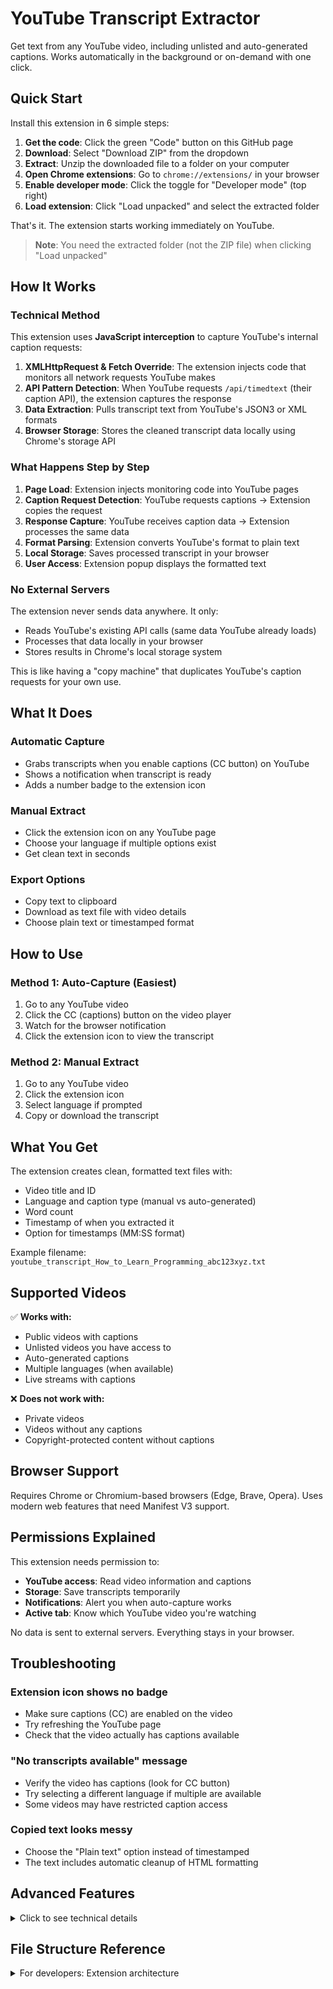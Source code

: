 # YouTube Transcript Extractor

Get text from any YouTube video, including unlisted and auto-generated captions. Works automatically in the background or on-demand with one click.

## Quick Start

Install this extension in 6 simple steps:

1. **Get the code**: Click the green "Code" button on this GitHub page
2. **Download**: Select "Download ZIP" from the dropdown
3. **Extract**: Unzip the downloaded file to a folder on your computer
4. **Open Chrome extensions**: Go to `chrome://extensions/` in your browser
5. **Enable developer mode**: Click the toggle for "Developer mode" (top right)
6. **Load extension**: Click "Load unpacked" and select the extracted folder

That's it. The extension starts working immediately on YouTube.

> **Note**: You need the extracted folder (not the ZIP file) when clicking "Load unpacked"

## How It Works

### Technical Method

This extension uses **JavaScript interception** to capture YouTube's internal caption requests:

1. **XMLHttpRequest & Fetch Override**: The extension injects code that monitors all network requests YouTube makes
2. **API Pattern Detection**: When YouTube requests `/api/timedtext` (their caption API), the extension captures the response
3. **Data Extraction**: Pulls transcript text from YouTube's JSON3 or XML formats
4. **Browser Storage**: Stores the cleaned transcript data locally using Chrome's storage API

### What Happens Step by Step

1. **Page Load**: Extension injects monitoring code into YouTube pages
2. **Caption Request Detection**: YouTube requests captions → Extension copies the request
3. **Response Capture**: YouTube receives caption data → Extension processes the same data
4. **Format Parsing**: Extension converts YouTube's format to plain text
5. **Local Storage**: Saves processed transcript in your browser
6. **User Access**: Extension popup displays the formatted text

### No External Servers

The extension never sends data anywhere. It only:
- Reads YouTube's existing API calls (same data YouTube already loads)
- Processes that data locally in your browser
- Stores results in Chrome's local storage system

This is like having a "copy machine" that duplicates YouTube's caption requests for your own use.

## What It Does

### Automatic Capture

- Grabs transcripts when you enable captions (CC button) on YouTube
- Shows a notification when transcript is ready
- Adds a number badge to the extension icon

### Manual Extract

- Click the extension icon on any YouTube page
- Choose your language if multiple options exist
- Get clean text in seconds

### Export Options

- Copy text to clipboard
- Download as text file with video details
- Choose plain text or timestamped format

## How to Use

### Method 1: Auto-Capture (Easiest)

1. Go to any YouTube video
2. Click the CC (captions) button on the video player
3. Watch for the browser notification
4. Click the extension icon to view the transcript

### Method 2: Manual Extract

1. Go to any YouTube video
2. Click the extension icon
3. Select language if prompted
4. Copy or download the transcript

## What You Get

The extension creates clean, formatted text files with:

- Video title and ID
- Language and caption type (manual vs auto-generated)
- Word count
- Timestamp of when you extracted it
- Option for timestamps (MM:SS format)

Example filename: `youtube_transcript_How_to_Learn_Programming_abc123xyz.txt`

## Supported Videos

✅ **Works with:**

- Public videos with captions
- Unlisted videos you have access to
- Auto-generated captions
- Multiple languages (when available)
- Live streams with captions

❌ **Does not work with:**

- Private videos
- Videos without any captions
- Copyright-protected content without captions

## Browser Support

Requires Chrome or Chromium-based browsers (Edge, Brave, Opera). Uses modern web features that need Manifest V3 support.

## Permissions Explained

This extension needs permission to:

- **YouTube access**: Read video information and captions
- **Storage**: Save transcripts temporarily
- **Notifications**: Alert you when auto-capture works
- **Active tab**: Know which YouTube video you're watching

No data is sent to external servers. Everything stays in your browser.

## Troubleshooting

### Extension icon shows no badge

- Make sure captions (CC) are enabled on the video
- Try refreshing the YouTube page
- Check that the video actually has captions available

### "No transcripts available" message

- Verify the video has captions (look for CC button)
- Try selecting a different language if multiple are available
- Some videos may have restricted caption access

### Copied text looks messy

- Choose the "Plain text" option instead of timestamped
- The text includes automatic cleanup of HTML formatting

## Advanced Features

<details>
<summary>Click to see technical details</summary>

### How It Works Behind the Scenes

The extension uses three main components:

- **Background script**: Stores transcripts and shows notifications
- **Content script**: Reads YouTube page information
- **Page injection**: Captures YouTube's internal caption requests

### Caption Format Support

- **JSON3**: Modern YouTube format (preferred)
- **XML**: Legacy format (automatic fallback)
- **Multiple languages**: Supports all YouTube-available languages

### Storage Strategy

Transcripts are stored in two places:

- Browser memory (for current session)
- Local browser storage (survives browser restart)

Your data never leaves your device.

</details>

## File Structure Reference

<details>
<summary>For developers: Extension architecture</summary>

```
manifest.json          → Extension configuration
├── background.js      → Handles storage and notifications
├── content.js         → Interacts with YouTube pages
├── inject.js          → Captures YouTube's caption API calls
├── popup.html/js/css  → Extension interface
└── icons/             → Extension icons
```

**Component Communication:**

- Extension popup ↔ Content script (video info requests)
- Content script ↔ Background script (transcript storage)
- Injected script → Content script (captured transcript data)

**Technical Implementation:**

- Intercepts YouTube's `/api/timedtext` requests
- Parses both modern (JSON3) and legacy (XML) caption formats
- Uses Chrome's Manifest V3 service worker architecture
- Handles YouTube's single-page application navigation

</details>
